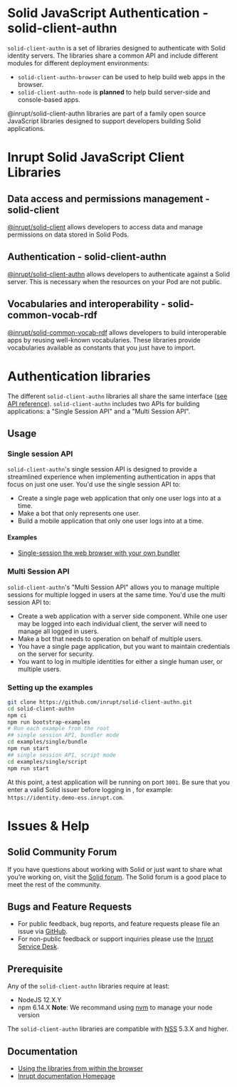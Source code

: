 # Solid JavaScript Authentication - solid-client-authn

`solid-client-authn` is a set of libraries designed to authenticate with Solid identity servers.
The libraries share a common API and include different modules for different deployment environments:

- `solid-client-authn-browser` can be used to help build web apps in the browser.
- `solid-client-authn-node` is **planned** to help build server-side and console-based apps.

@inrupt/solid-client-authn libraries are part of a family open source JavaScript libraries designed to support developers building Solid applications.

# Inrupt Solid JavaScript Client Libraries

## Data access and permissions management - solid-client

[@inrupt/solid-client](https://docs.inrupt.com/client-libraries/solid-client-js/) allows developers to access data and manage permissions on data stored in Solid Pods.

## Authentication - solid-client-authn

[@inrupt/solid-client-authn](https://github.com/inrupt/solid-client-authn) allows developers to authenticate against a Solid server. This is necessary when the resources on your Pod are not public.

## Vocabularies and interoperability - solid-common-vocab-rdf

[@inrupt/solid-common-vocab-rdf](https://github.com/inrupt/solid-common-vocab-rdf) allows developers to build interoperable apps by reusing well-known vocabularies. These libraries provide vocabularies available as constants that you just have to import.

# Authentication libraries

The different `solid-client-authn` libraries all share the same interface ([see API reference](https://docs.inrupt.com/client-libraries/api/javascript/solid-client-authn-browser/)). `solid-client-authn` includes two APIs for building applications: a "Single Session API" and a "Multi Session API".

## Usage

### Single session API

`solid-client-authn`'s single session API is designed to provide a streamlined experience when implementing authentication in apps that focus on just one user.
You'd use the single session API to:

- Create a single page web application that only one user logs into at a time.
- Make a bot that only represents one user.
- Build a mobile application that only one user logs into at a time.

#### Examples

- [Single-session the web browser with your own bundler](./examples/single/bundle)

### Multi Session API

`solid-client-authn`'s "Multi Session API" allows you to manage multiple sessions for multiple logged in users at the same time. You'd use the multi session API to:

- Create a web application with a server side component. While one user may be logged into each individual client, the server will need to manage all logged in users.
- Make a bot that needs to operation on behalf of multiple users.
- You have a single page application, but you want to maintain credentials on the server for security.
- You want to log in multiple identities for either a single human user, or multiple users.

### Setting up the examples

```bash
git clone https://github.com/inrupt/solid-client-authn.git
cd solid-client-authn
npm ci
npm run bootstrap-examples
# Run each example from the root
## single session API, bundler mode
cd examples/single/bundle
npm run start
## single session API, script mode
cd examples/single/script
npm run start
```

At this point, a test application will be running on port `3001`.
Be sure that you enter a valid Solid issuer before logging in
, for example: `https://identity.demo-ess.inrupt.com`.

# Issues & Help

## Solid Community Forum

If you have questions about working with Solid or just want to share what you’re working on, visit the [Solid forum](https://forum.solidproject.org/). The Solid forum is a good place to meet the rest of the community.

## Bugs and Feature Requests

- For public feedback, bug reports, and feature requests please file an issue via [GitHub](https://github.com/inrupt/solid-client-authn/issues/).
- For non-public feedback or support inquiries please use the [Inrupt Service Desk](https://inrupt.atlassian.net/servicedesk).

## Prerequisite

Any of the `solid-client-authn` libraries require at least:

- NodeJS 12.X.Y
- npm 6.14.X
  **Note**: We recommand using [nvm](https://github.com/nvm-sh/nvm) to manage your node version

The `solid-client-authn` libraries are compatible with [NSS](https://github.com/solid/node-solid-server/releases/tag/v5.3.0) 5.3.X and higher.

## Documentation

- [Using the libraries from within the browser](./docs/browser.md)
- [Inrupt documentation Homepage](https://docs.inrupt.com/)
